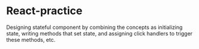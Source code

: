 # React-practice

Designing stateful component by combining the concepts as initializing state, writing methods that set state, and assigning click handlers
to trigger these methods, etc. 
